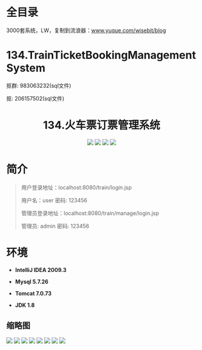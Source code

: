 # 全目录

3000套系统，LW，复制到流浪器：www.yuque.com/wisebit/blog

# 134.TrainTicketBookingManagementSystem

<p>抠群: 983063232(sql文件)</p>
<p>抠: 206157502(sql文件)</p>

<p><h1 align="center">134.火车票订票管理系统</h1></p>


<p align="center">
	<img src="https://img.shields.io/badge/jdk-1.8-orange.svg"/>
    <img src="https://img.shields.io/badge/spring-5.x-lightgrey.svg"/>
    <img src="https://img.shields.io/badge/springmvc-3.x-blue.svg"/>
    <img src="https://img.shields.io/badge/mybatis-5.x-yellow.svg"/>
</p>

# 简介
>
> 
>
> 用户登录地址：localhost:8080/train/login.jsp
>
> 用户名：user   密码: 123456
>
> 管理员登录地址：localhost:8080/train/manage/login.jsp
>
> 管理员: admin   密码: 123456
>


# 环境

- <b>IntelliJ IDEA 2009.3</b>

- <b>Mysql 5.7.26</b>

- <b>Tomcat 7.0.73</b>

- <b>JDK 1.8</b>




## 缩略图

![](https://bitwise.oss-cn-heyuan.aliyuncs.com/2024/9/10/29ec3d65-8baa-4148-9769-26611211aee3.png)
![](https://bitwise.oss-cn-heyuan.aliyuncs.com/2024/9/10/cb41aed3-39b5-4d3c-ba50-825ead41535c.png)
![](https://bitwise.oss-cn-heyuan.aliyuncs.com/2024/9/10/3033c220-7740-4456-b669-e4387b59bba8.png)
![](https://bitwise.oss-cn-heyuan.aliyuncs.com/2024/9/10/1e673380-8300-49d0-979f-24e85e872fdf.png)
![](https://bitwise.oss-cn-heyuan.aliyuncs.com/2024/9/10/07b380bb-54c0-4cc6-8b36-6f30a2f8f9eb.png)
![](https://bitwise.oss-cn-heyuan.aliyuncs.com/2024/9/10/a0d1039a-dee7-4cd3-8548-238fdb1e8db8.png)
![](https://bitwise.oss-cn-heyuan.aliyuncs.com/2024/9/10/5b0cf881-7a85-445b-9a93-f62c3d13c737.png)
![](https://bitwise.oss-cn-heyuan.aliyuncs.com/2024/9/10/31d3f0e6-6d2b-44e2-b51f-7936ccb05556.png)


